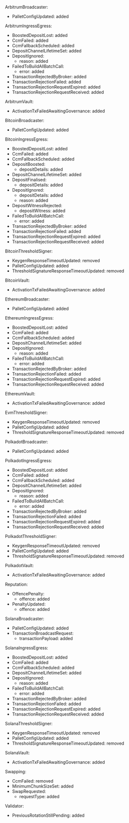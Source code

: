 ArbitrumBroadcaster:
  - PalletConfigUpdated: added

ArbitrumIngressEgress:
  - BoostedDepositLost: added
  - CcmFailed: added
  - CcmFallbackScheduled: added
  - DepositChannelLifetimeSet: added
  - DepositIgnored:
    - reason: added
  - FailedToBuildAllBatchCall:
    - error: added
  - TransactionRejectedByBroker: added
  - TransactionRejectionFailed: added
  - TransactionRejectionRequestExpired: added
  - TransactionRejectionRequestReceived: added

ArbitrumVault:
  - ActivationTxFailedAwaitingGovernance: added

BitcoinBroadcaster:
  - PalletConfigUpdated: added

BitcoinIngressEgress:
  - BoostedDepositLost: added
  - CcmFailed: added
  - CcmFallbackScheduled: added
  - DepositBoosted:
    - depositDetails: added
  - DepositChannelLifetimeSet: added
  - DepositFinalised:
    - depositDetails: added
  - DepositIgnored:
    - depositDetails: added
    - reason: added
  - DepositWitnessRejected:
    - depositWitness: added
  - FailedToBuildAllBatchCall:
    - error: added
  - TransactionRejectedByBroker: added
  - TransactionRejectionFailed: added
  - TransactionRejectionRequestExpired: added
  - TransactionRejectionRequestReceived: added

BitcoinThresholdSigner:
  - KeygenResponseTimeoutUpdated: removed
  - PalletConfigUpdated: added
  - ThresholdSignatureResponseTimeoutUpdated: removed

BitcoinVault:
  - ActivationTxFailedAwaitingGovernance: added

EthereumBroadcaster:
  - PalletConfigUpdated: added

EthereumIngressEgress:
  - BoostedDepositLost: added
  - CcmFailed: added
  - CcmFallbackScheduled: added
  - DepositChannelLifetimeSet: added
  - DepositIgnored:
    - reason: added
  - FailedToBuildAllBatchCall:
    - error: added
  - TransactionRejectedByBroker: added
  - TransactionRejectionFailed: added
  - TransactionRejectionRequestExpired: added
  - TransactionRejectionRequestReceived: added

EthereumVault:
  - ActivationTxFailedAwaitingGovernance: added

EvmThresholdSigner:
  - KeygenResponseTimeoutUpdated: removed
  - PalletConfigUpdated: added
  - ThresholdSignatureResponseTimeoutUpdated: removed

PolkadotBroadcaster:
  - PalletConfigUpdated: added

PolkadotIngressEgress:
  - BoostedDepositLost: added
  - CcmFailed: added
  - CcmFallbackScheduled: added
  - DepositChannelLifetimeSet: added
  - DepositIgnored:
    - reason: added
  - FailedToBuildAllBatchCall:
    - error: added
  - TransactionRejectedByBroker: added
  - TransactionRejectionFailed: added
  - TransactionRejectionRequestExpired: added
  - TransactionRejectionRequestReceived: added

PolkadotThresholdSigner:
  - KeygenResponseTimeoutUpdated: removed
  - PalletConfigUpdated: added
  - ThresholdSignatureResponseTimeoutUpdated: removed

PolkadotVault:
  - ActivationTxFailedAwaitingGovernance: added

Reputation:
  - OffencePenalty:
    - offence: added
  - PenaltyUpdated:
    - offence: added

SolanaBroadcaster:
  - PalletConfigUpdated: added
  - TransactionBroadcastRequest:
    - transactionPayload: added

SolanaIngressEgress:
  - BoostedDepositLost: added
  - CcmFailed: added
  - CcmFallbackScheduled: added
  - DepositChannelLifetimeSet: added
  - DepositIgnored:
    - reason: added
  - FailedToBuildAllBatchCall:
    - error: added
  - TransactionRejectedByBroker: added
  - TransactionRejectionFailed: added
  - TransactionRejectionRequestExpired: added
  - TransactionRejectionRequestReceived: added

SolanaThresholdSigner:
  - KeygenResponseTimeoutUpdated: removed
  - PalletConfigUpdated: added
  - ThresholdSignatureResponseTimeoutUpdated: removed

SolanaVault:
  - ActivationTxFailedAwaitingGovernance: added

Swapping:
  - CcmFailed: removed
  - MinimumChunkSizeSet: added
  - SwapRequested:
    - requestType: added

Validator:
  - PreviousRotationStillPending: added
